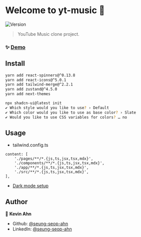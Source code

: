 # Welcome to yt-music 👋
![Version](https://img.shields.io/badge/version-0.1.0-blue.svg?cacheSeconds=2592000)

> YouTube Music clone project.

### ✨ [Demo](https://yt-music-three.vercel.app/)

## Install

```sh
yarn add react-spinners@^0.13.8
yarn add react-icons@^5.0.1
yarn add tailwind-merge@^2.2.1
yarn add zustand@^4.5.0
yarn add next-themes

npx shadcn-ui@latest init
✔ Which style would you like to use? › Default
✔ Which color would you like to use as base color? › Slate
✔ Would you like to use CSS variables for colors? … no
```

## Usage

- tailwind.config.ts

```shell
content: [
    './pages/**/*.{js,ts,jsx,tsx,mdx}',
    './components/**/*.{js,ts,jsx,tsx,mdx}',
    './app/**/*.{js,ts,jsx,tsx,mdx}',
    './src/**/*.{js,ts,jsx,tsx,mdx}',
],
```

- [Dark mode setup](https://ui.shadcn.com/docs/dark-mode/next)

## Author

👤 **Kevin Ahn**

* Github: [@seung-seop-ahn](https://github.com/seung-seop-ahn)
* LinkedIn: [@seung-seop-ahn](https://linkedin.com/in/seung-seop-ahn)